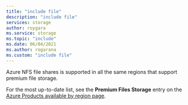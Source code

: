 ```yaml
---
title: "include file"
description: "include file"
services: storage
author: roygara
ms.service: storage
ms.topic: "include"
ms.date: 06/04/2021
ms.author: rogarana
ms.custom: "include file"
---
```


Azure NFS file shares is supported in all the same regions that support premium file storage.

For the most up-to-date list, see the **Premium Files Storage** entry on the [Azure Products available by region page](https://azure.microsoft.com/global-infrastructure/services/?products=storage&regions=all).